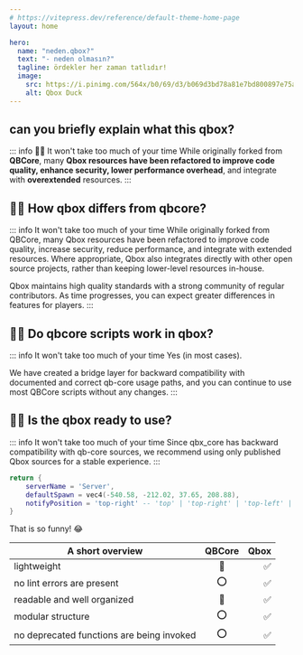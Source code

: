 ```yaml
---
# https://vitepress.dev/reference/default-theme-home-page
layout: home

hero:
  name: "neden.qbox?"
  text: "- neden olmasın?"
  tagline: ördekler her zaman tatlıdır!
  image:
    src: https://i.pinimg.com/564x/b0/69/d3/b069d3bd78a81e7bd800897e75af6f17.jpg
    alt: Qbox Duck
---
```


## can you briefly explain what this qbox?
::: info 🤷‍♂️ It won't take too much of your time
While originally forked from **QBCore**, many **Qbox resources have been refactored to improve code quality, enhance security, lower performance overhead**, and integrate with **overextended** resources.
:::


## 🤷‍♂️ How **qbox** differs from **qbcore**?
::: info It won't take too much of your time
While originally forked from QBCore, many Qbox resources have been refactored to improve code quality, increase security, reduce performance, and integrate with extended resources. Where appropriate, Qbox also integrates directly with other open source projects, rather than keeping lower-level resources in-house.

Qbox maintains high quality standards with a strong community of regular contributors. As time progresses, you can expect greater differences in features for players.
:::

## 🤷‍♂️ Do qbcore scripts work in qbox?
::: info It won't take too much of your time
Yes (in most cases).

We have created a bridge layer for backward compatibility with documented and correct qb-core usage paths, and you can continue to use most QBCore scripts without any changes.
:::

## 🤷‍♂️ Is the qbox ready to use?
::: info It won't take too much of your time
Since qbx_core has backward compatibility with qb-core sources, we recommend using only published Qbox sources for a stable experience.
:::




```lua
return {
    serverName = 'Server',
    defaultSpawn = vec4(-540.58, -212.02, 37.65, 208.88),
    notifyPosition = 'top-right' -- 'top' | 'top-right' | 'top-left' | 'bottom' | 'bottom-right' | 'bottom-left'
}
```
That is so funny! :joy:



| A short overview |QBCore|Qbox|
| ------------- | :-----------: | -----------: |
| lightweight     | 🔧 |  ✅ |
| no lint errors are present      | ⭕ |  ✅ |
| readable and well organized     | 🔧 |  ✅ |
| modular structure     | ⭕ |  ✅ |
| no deprecated functions are being invoked     | ⭕ | ✅ |

